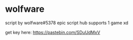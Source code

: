 # wolfware
script by wolfware#5378
epic script hub supports 1 game xd
 

get key here: https://pastebin.com/SDuUdMxV
